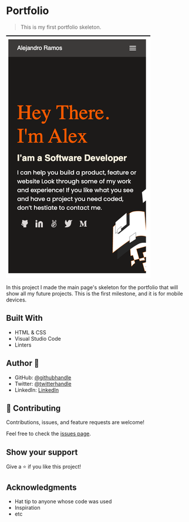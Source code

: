 # Portfolio

> This is my first portfolio skeleton.

![screenshot](images/portfolioMainPage.png)

In this project I made the main page's skeleton for the portfolio that will show all my future projects.
This is the first milestone, and it is for mobile devices. 

## Built With

- HTML & CSS
- Visual Studio Code
- Linters


## Author 👤   



- GitHub: [@githubhandle](https://github.com/AlexRS90)
- Twitter: [@twitterhandle](https://twitter.com/AlejandroRBenji)
- LinkedIn: [LinkedIn](https://www.linkedin.com/in/alejandro-ramos-santos-9b0b52135/)


## 🤝 Contributing

Contributions, issues, and feature requests are welcome!

Feel free to check the [issues page](https://github.com/AlexRS90/Portfolio/issues).

## Show your support

Give a ⭐️ if you like this project!

## Acknowledgments

- Hat tip to anyone whose code was used
- Inspiration
- etc
